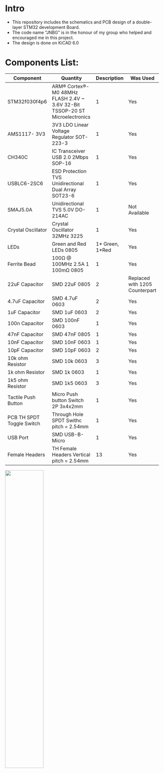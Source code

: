 # Intro
- This repository includes the schematics and PCB design of a double-layer STM32 development Board.
- The code name "JNBG" is in the honour of my group who helped and encouraged me in this project.
- The design is done on KiCAD 6.0
# Components List:
|Component|Quantity|Description| Was Used|
|----|-----|-------|-------|
|STM32f030f4p6|ARM® Cortex®-M0 48MHz FLASH 2.4V ~ 3.6V 32-Bit TSSOP-20 ST Microelectronics|1|Yes|
|AMS1117- 3V3| 3V3 LDO Linear Voltage Regulator  SOT-223-3|1|Yes|
|CH340C|IC Transceiver USB 2.0 2Mbps SOP-16|1|Yes|
|USBLC6-2SC6|ESD Protection TVS Unidirectional Dual Array SOT23-6|1|Yes|
|SMAJ5.0A|Unidirectional TVS 5.0V DO-214AC|1|Not Available|
|Crystal Oscillator|Crystal Oscillator 32MHz 3225|1|Yes|
|LEDs|Green and Red LEDs 0805|1* Green, 1*Red|Yes|
|Ferrite Bead|100Ω @ 100MHz 2.5A 1 100mΩ 0805|1|Yes|
|22uF Capacitor|SMD 22uF 0805|2|Replaced with 1205 Counterpart|
|4.7uF Capacitor|SMD 4.7uF 0603|2|Yes|
|1uF Capacitor|SMD 1uF 0603|2|Yes|
|100n Capacitor|SMD 100nF 0603|1|Yes|
|47nF Capacitor|SMD 47nF 0805|1|Yes|
|10nF Capacitor|SMD 10nF 0603|1|Yes|
|10pF Capacitor|SMD 10pF 0603|2|Yes|
|10k ohm Resistor|SMD 10k 0603|3|Yes|
|1k ohm Resistor|SMD 1k 0603|1|Yes|
|1k5 ohm Resistor|SMD 1k5 0603|3|Yes|
|Tactile Push Button|Micro Push button Switch 2P 3x4x2mm|1|Yes|
|PCB TH SPDT Toggle Switch| Through Hole SPDT Swithc pitch = 2.54mm |1|Yes|
|USB Port|SMD USB-B-Micro |1|Yes|
|Female Headers|TH Female Headers Vertical pitch = 2.54mm|13|Yes|


<img src="https://github.com/Ahmed0Sherif/STM32_JNBG/assets/93788514/28036bf6-f4b5-4259-a92d-d2303d070564" width="50%" height="50%">
